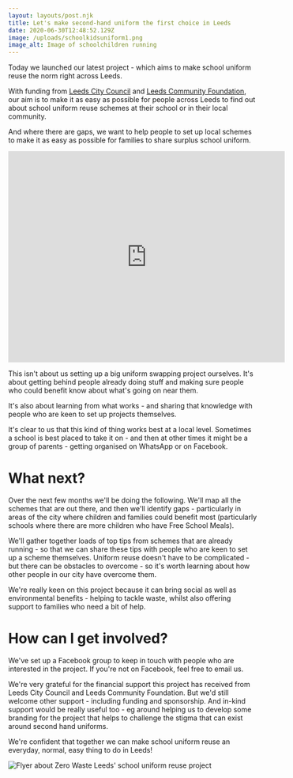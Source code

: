 ```yaml
---
layout: layouts/post.njk
title: Let's make second-hand uniform the first choice in Leeds
date: 2020-06-30T12:48:52.129Z
image: /uploads/schoolkidsuniform1.png
image_alt: Image of schoolchildren running
---
```

Today we launched our latest project - which aims to make school uniform reuse the norm right across Leeds.

With funding from [Leeds City Council](https://www.leeds.gov.uk/childfriendlyleeds) and [Leeds Community Foundation](https://leedscf.org.uk/), our aim is to make it as easy as possible for people across Leeds to find out about school uniform reuse schemes at their school or in their local community.

And where there are gaps, we want to help people to set up local schemes to make it as easy as possible for families to share surplus school uniform.

<iframe src="https://www.facebook.com/plugins/video.php?href=https%3A%2F%2Fwww.facebook.com%2Fzerowasteleeds%2Fvideos%2F1219849798359053%2F&show_text=1&width=560" width="560" height="427" style="border:none;overflow:hidden" scrolling="no" frameborder="0" allowTransparency="true" allow="encrypted-media" allowFullScreen="true"></iframe>

This isn't about us setting up a big uniform swapping project ourselves.  It's about getting behind people already doing stuff and making sure people who could benefit know about what's going on near them.

It's also about learning from what works - and sharing that knowledge with people who are keen to set up projects themselves.  

It's clear to us that this kind of thing works best at a local level.  Sometimes a school is best placed to take it on - and then at other times it might be a group of parents - getting organised on WhatsApp or on Facebook.  

# What next?

Over the next few months we'll be doing the following.  We'll map all the schemes that are out there, and then we'll identify gaps - particularly in areas of the city where children and families could benefit most (particularly schools where there are more children who have Free School Meals).  

We'll gather together loads of top tips from schemes that are already running - so that we can share these tips with people who are keen to set up a scheme themselves.  Uniform reuse doesn't have to be complicated - but there can be obstacles to overcome - so it's worth learning about how other people in our city have overcome them.

We're really keen on this project because it can bring social as well as environmental benefits - helping to tackle waste, whilst also offering support to families who need a bit of help.  

# How can I get involved?

We've set up a Facebook group to keep in touch with people who are interested in the project.  If you're not on Facebook, feel free to email us.  

We're very grateful for the financial support this project has received from Leeds City Council and Leeds Community Foundation.  But we'd still welcome other support - including funding and sponsorship.  And in-kind support would be really useful too - eg around helping us to develop some branding for the project that helps to challenge the stigma that can exist around second hand uniforms.

We're confident that together we can make school uniform reuse an everyday, normal, easy thing to do in Leeds!

![Flyer about Zero Waste Leeds' school uniform reuse project](/uploads/uniformzwl.png)